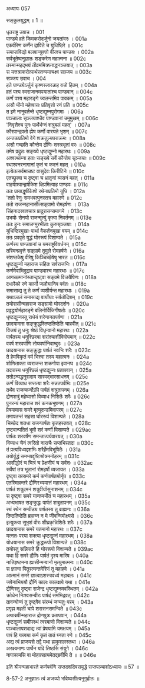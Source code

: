 अध्यायः 057

सङ्कुलयुद्धम् ॥ 1 ॥

धृतराष्ट्र उवाच ।	001  
पाण्ड्ये हते किमकरोदर्जुनो जयतांवरः ।	001a  
एकवीरेण कर्णेन द्राविते च युधिष्ठिरे ॥	001c  
समाप्तविद्यो बलवान्युक्तो वीरश्च पाण्डवः ।	002a  
सर्वभूतेष्वनुज्ञातः शङ्करेण महात्मना ॥	002c  
तस्मान्महद्भयं तीव्रममित्रघ्नाद्धनञ्जयात् ।	003a  
स यत्तत्राकरोत्पार्थस्तन्ममाचक्ष्व सञ्जय ॥	003c  
सञ्जय उवाच ।	004  
हते पाण्ड्येऽर्जुनं कृष्णस्त्वरन्नाह वचो हितम् ।	004a  
हतं पश्य स्वराजानमपयातांश्च पाण्डवान् ॥	004c  
कर्णं पश्य महारङ्गे ज्वलन्तमिव पावकम् ।	005a  
असौ भीमो महेष्वासः प्रतिवृत्तो रणं प्रति ॥	005c  
त इमे नानुवर्तन्ते धृष्टद्युम्नपुरोगमाः ।	006a  
पाञ्चालाः सृञ्जयाश्चैव पाण्डवानां चमूमुखम् ॥	006c  
\'निवृत्तैश्च पुनः पार्थैर्भग्नं शत्रुबलं महत्\' ।	007a  
कौरवान्द्रवतो ह्येष कर्णो वारयते भृशम् ॥	007c  
अन्तकप्रतिमो वेगे शक्रतुल्यपराक्रमः ।	008a  
असौ गच्छति कौन्तेय द्रौणिः शस्त्रभृतां वरः ॥	008c  
तमेष प्रद्रुतः सङ्ख्ये धृष्टद्युम्नो महारथः ।	009a  
अश्वत्थाम्ना हताः सङ्ख्ये सर्वे कौन्तेय सृञ्जयाः ॥	009c  
रथाश्वनरनागानां कृतं च कदनं महत् ।	010a  
इत्येतत्सर्वमाचष्ट वासुदेवः किरीटिने ॥	010c  
एतच्छ्रुत्वा च दृष्ट्वा च भ्रातृणां व्यसनं महत् ।	011a  
वाहयाश्वान्हृषीकेश क्षिप्रमित्याह पाण्डवः ॥	011c  
ततः प्रायाद्धृषीकेशो रथेनाप्रतिमो युधि ।	012a  
\'ततो रेणुः समभवत्पुनस्तत्र महारणे ॥	012c  
ततो राजन्महानासीत्सङ्ग्रामो रोमहर्षणः ।	013a  
सिंहनादरवाश्चात्र प्रादुरासन्समागमे ।	013c  
उभयोः सेनयो राजन्मृत्युं कृत्वा निवर्तनम् ॥	013e  
ततः हुनः समाजग्मुरभीताः कुरुसृञ्जयाः ।	014a  
युधिष्ठिरमुखाः पार्था वैकर्तनमुखा वयम् ॥	014c  
ततः प्रववृते युद्धं घोररूपं विशाम्पते ।	015a  
कर्णस्य पाण्डवानां च यमराष्ट्रविवर्धनम् ॥	015c  
तस्मिन्प्रवृत्ते सङ्ग्रामे तुमुले रोमहर्षणे ।	016a  
संशप्तकेषु वीरेषु किञ्चिच्छेषेषु भारत ॥	016c  
धृष्टद्युम्नो महाराज सहितः सर्वराजभिः ।	017a  
कर्णमेवाभिदुद्राव पाण्डवाश्च महारथाः ॥	017c  
आगच्छमानांस्तान्दृष्ट्वा सङ्ग्रमे विजयैषिणः ।	018a  
दधारैको रणे कार्णो जलौघानिव पर्वतः ॥	018c  
समासाद्य तु ते कर्णं व्यशीर्यन्त महारथाः ।	019a  
यथाऽचलं समासाद्य वार्योघाः सर्वतोदिशम् ॥	019c  
तयोरासीन्महाराज सङ्ग्रामो घोरदर्शनः ।	020a  
प्रवृद्धयोर्महारङ्गे बलिनोर्विजिगीषतोः ॥	020c  
धृष्टद्युम्नस्तु राधेयं शरेणानतपर्वणा ।	021a  
छादयामास सङ्क्रुद्धस्तिष्ठतिष्ठेति चाब्रवीत् ॥	021c  
विजयं तु धनुः श्रेष्ठं विधृन्वानो महारथः ।	022a  
पार्षतस्य धनुश्छित्त्वा शरांश्चाशीविषोपमान् ॥	022c  
ववर्ष शरवर्षाणि तोयवर्षानिवाम्बुदः ।	023a  
छादयामास सङ्क्रुद्धः पार्षतं नवभिः शरैः ॥	023c  
ते हेमविकृतं वर्म भित्त्वा तस्य महात्मनः ।	024a  
शोणिताक्ता व्यराजन्त शक्रगोपा इवानघ ॥	024c  
तदपास्य धनुश्छिन्नं धृष्टद्युम्नः प्रतापवान् ।	025a  
ततोऽन्यद्धनुरादाय सारवद्भारसाधनम् ।	025c  
कर्णं विव्याध सप्तत्या शरैः सन्नतपर्वभिः ॥	025e  
तथैव राजन्कर्णोऽपि पार्षतं शत्रुतापनम् ।	026a  
द्रोणशत्रुं महेष्वासो विव्याध निशितैः शरैः ॥	026c  
पुनरन्यं महाराज शरं कनकभूषणम् ।	027a  
प्रेषयामास समरे मृत्युदण्डमिवापरम् ॥	027c  
तमापतन्तं सहसा घोररूपं विशाम्पते ।	028a  
चिच्छेद शतधा राजन्पार्षतः कृतहस्तवत् ॥	028c  
दृष्टवान्पतितं भूमौ शरं कर्णो विशाम्पते ॥	029ac  
पार्षतः शरवर्षेण समन्तात्पर्यवारयत् ।	030a  
विव्याध चैनं त्वरितो नाराचैः सप्तभिस्तदा ॥	030c  
तं प्रत्यविध्यद्दशभिः शरैर्हेमविभूषितैः ।	031a  
तयोर्युद्धं समभवद्दृष्टिश्रोत्रमनोहरम् ॥	031c  
आसीद्धोरं च चित्रं च प्रेक्षणीयं च सर्वशः ॥	032ac  
सर्वेषां तत्र भूतानां रोमहर्षो व्यजायत ।	033a  
दृष्ट्वा तत्समरे कर्म कर्णपार्षतयोर्नृप ॥	033c  
एतस्मिन्नन्तरे द्रौणिरभ्ययात्तं महारथम् ।	034a  
पार्षतं शत्रुदमनं शत्रुवीर्यासुनाशनम् ॥	034c  
स दृष्ट्वा समरे यान्तमभीतं च महारथम् ।	035a  
अभ्यभाषत सङ्क्रुद्धः पार्षतं शत्रुतापनम् ॥	035c  
रथं रथेन सम्पीड्य पार्षतस्य तु ब्राह्मणः ॥	036a  
तिष्ठतिष्ठेति ब्रह्मघ्न न मे जीवन्विमोक्ष्यसे ।	036c  
इत्युक्त्वा सुभृशं वीरः शीघ्रकृन्निशितैः शरैः ।	037a  
छादयामास समरे यतमानो महारथः ॥	037c  
यत्नतः परया शक्त्या धृष्टद्युम्नं महारथम् ।	038a  
योधयामास समरे क्रुद्धरूपो विशाम्पते ॥	038c  
तयोस्तु सन्निपाते हि घोररूपो विशाम्पते ॥	039ac  
यथा हि समरे द्रौणिः पार्षतं दृश्य मारिष ।	040a  
नातिहृष्टमना ह्यासीन्मन्वानो मृत्युमात्मनः ॥	040c  
स ज्ञात्वा पितुरत्यन्तवैरिणं तु महाहवे ।	041a  
आत्मानं समरे ज्ञात्वाऽशस्त्रवध्यं महाबलः ।	041c  
जवेनाभिययौ द्रौणिं कालः कालक्षये यथा ॥	041e  
द्रौणिस्तु दृष्ट्वा राजेन्द्र धृष्टद्युम्नमवस्थितम् ।	042a  
क्रोधेन निःश्वसन्वीरः पार्षदं समभिद्रवत् ॥	042c  
तावन्योन्यं तु दृष्ट्वैव संरम्भं जग्मतुः परम् ।	043a  
प्रगृह्य महती चापे शरासनसमन्विते ॥	043c  
अथाब्रवीन्महाराज द्रोणपुत्रः प्रतापवान् ।	044a  
धृष्टद्युम्नं समीपस्थं त्वरमाणो विशाम्पते ॥	044c  
पाञ्चालापशदाद्य त्वां प्रेषयामि यमक्षयम् ।	045a  
पापं हि यत्त्वया कर्म कृतं तातं घ्नता रणे ॥	045c  
अद्य त्वं प्राप्स्यसे तद्वै यथा ह्यकुशलस्तथा ।	046a  
अरक्ष्यमाणः पार्थेन यदि तिष्ठसि संयुगे ।	046c  
नापक्रामसि वा मोहात्सत्यमेतद्ब्रवीमि ते ॥ ॥	046e  

इति श्रीमन्महाभारते कर्णपर्वणि सप्तदशदिवसयुद्धे सप्तपञ्चाशोऽध्यायः ॥ 57 ॥

8-57-2 अनुज्ञातः त्वं अजय्यो भविष्यसीत्यनुगृहीतः ॥
